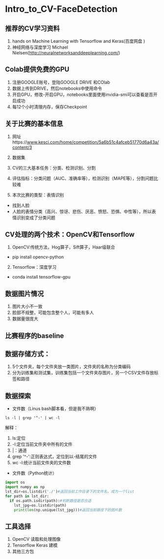 # Intro_to_CV-FaceDetection

## 推荐的CV学习资料
1. hands on Machine Learning with Tensorflow and Keras(百度网盘 )
2. 神经网络与深度学习 Michael Nielsen(http://neuralnetworksanddeeplearning.com/)

## Colab提供免费的GPU
1. 注册GOOGLE账号，登陆GOOGLE DRIVE 和COlab
2. 数据上传到DRIVE，然后notebooks中使用命令
3. 开启GPU，修改-开启GPU，notebooks里面使用invidia-smi可以查看是否开启成功
4. 每12个小时清理内存，保存Checkpoint

## 关于比赛的基本信息
1. 网址https://www.kesci.com/home/competition/5a6b51c4afceb51770d6a43a/content/3
2. 数据集

3. CV的三大基本任务：分类、检测识别、分割
4. 评估指标：分类问题（AUC、准确率等），检测识别（MAPE等），分割问题比较难

5. 本次比赛的类型：表情识别
- 找到人脸
- 人脸的表情分类（高兴、惊讶、悲伤、厌恶、愤怒、恐惧、中性等），所以表情识别变成了分类问题

## CV处理的两个技术：OpenCV和Tensorflow
1. OpenCV:传统方法，Hog算子，Sift算子，Haar级联合
- pip install opencv-python
2. Tensorflow：深度学习
- conda install tensorflow-gpu

## 数据图片情况
1. 图片大小不一致
2. 脸部不规整，可能包含整个人，可能有多人
3. 数据量很庞大

## 比赛程序的baseline

## 数据存储方式：
1. 5个文件夹，每个文件夹放一类图片，文件夹的名称为分类编码
2. 分为训练集和测试集，训练集包括一个文件夹存图片，另一个CSV文件存放标签和路径

## 数据探索
- 文件数（Linus bash脚本看，但是我不熟啊）
```
ls -l | grep '^-' | wc -l
```
解释：
1. ls:定位
2. -l:定位当前文件夹中所有的文件
3. |：通道
4. grep '^-':正则表达式，定位到以-结尾的文件
5. wc -l:统计当前文件夹的文件数
- 文件数（Python统计）
```python
import os
import numpy as np
lst_dir=os.listdir('./')#返回当前工作目录下的文件名，成为一个list
for path in lst_dir:
  if os.path.isdir(path):#判断路径是否合适
    lst_jpg=os.listdir(path)
    print(len(np.unique(lst_jpg)))#返回当前路径下的图片数
```
## 工具选择
1. OpenCV 读取和处理图像
2. Tensorflow Keras 建模
3. 其他三方包

## 


